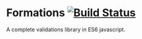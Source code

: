 Formations [![Build Status](https://travis-ci.org/Agrosis/formations.svg?branch=master)](https://travis-ci.org/Agrosis/formations)
=============================
A complete validations library in ES6 javascript.

